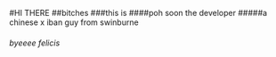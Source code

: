#HI THERE
##bitches
###this is
####poh soon the developer
#####a chinese x iban guy from swinburne
###### byeeee felicis
